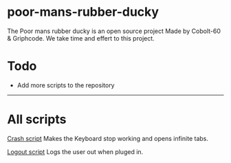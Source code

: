 # poor-mans-rubber-ducky

The Poor mans rubber ducky is an open source project Made by Cobolt-60 & Griphcode. We take time and effert to this project.

# Todo
- Add more scripts to the repository
--------------------

# All scripts
[Crash script](https://github.com/Cobolt-60/poor-mans-rubber-ducky-/crash.c) Makes the Keyboard stop working and opens infinite tabs.

[Logout script](https://github.com/Cobolt-60/poor-mans-rubber-ducky-/logout.c) Logs the user out when pluged in.
